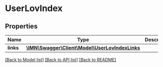 # UserLovIndex

## Properties
Name | Type | Description | Notes
------------ | ------------- | ------------- | -------------
**links** | [**\IMN\Swagger\Client\Model\UserLovIndexLinks**](UserLovIndexLinks.md) |  | [optional] 

[[Back to Model list]](../README.md#documentation-for-models) [[Back to API list]](../README.md#documentation-for-api-endpoints) [[Back to README]](../README.md)


